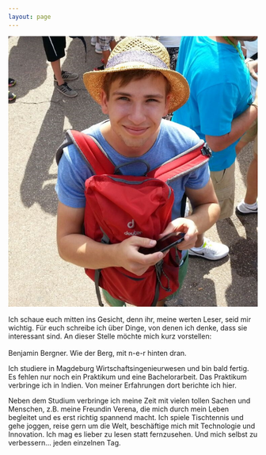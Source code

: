 ```yaml
---
layout: page
---
```


![Bild von Benjamin Bergner](/images/Benjamin_Bergner.jpg)

Ich schaue euch mitten ins Gesicht, denn ihr, meine werten Leser, seid mir wichtig. Für euch schreibe ich über Dinge, von denen ich denke, dass sie interessant sind. An dieser Stelle möchte mich kurz vorstellen:
<br><br>Benjamin Bergner. Wie der Berg, mit n-e-r hinten dran.

Ich studiere in Magdeburg Wirtschaftsingenieurwesen und bin bald fertig. Es fehlen nur noch ein Praktikum und eine Bachelorarbeit. Das Praktikum verbringe ich in Indien. Von meiner Erfahrungen dort berichte ich hier.

Neben dem Studium verbringe ich meine Zeit mit vielen tollen Sachen und Menschen, z.B. meine Freundin Verena, die mich durch mein Leben begleitet und es erst richtig spannend macht. Ich spiele Tischtennis und gehe joggen, reise gern um die Welt, beschäftige mich mit Technologie und Innovation. Ich mag es lieber zu lesen statt fernzusehen. Und mich selbst zu verbessern... jeden einzelnen Tag.